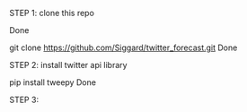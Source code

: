 <p>STEP 1: clone this repo</p>
Done

git clone https://github.com/Siggard/twitter_forecast.git
Done

<p>STEP 2: install twitter api library</p>


pip install tweepy
Done

<p>STEP 3:</p>
